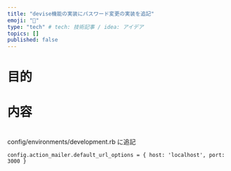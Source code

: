 ```yaml
---
title: "devise機能の実装にパスワード変更の実装を追記"
emoji: "🕌"
type: "tech" # tech: 技術記事 / idea: アイデア
topics: []
published: false
---
```

# 目的
# 内容
# 

config/environments/development.rb に追記
```
config.action_mailer.default_url_options = { host: 'localhost', port: 3000 }
```